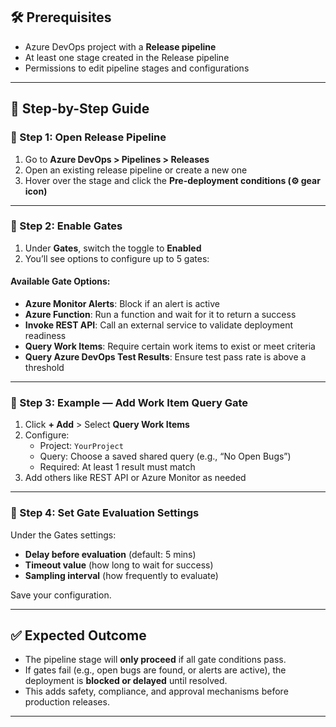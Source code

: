 ## 🛠️ Prerequisites

- Azure DevOps project with a **Release pipeline**
- At least one stage created in the Release pipeline
- Permissions to edit pipeline stages and configurations

---

## 🧭 Step-by-Step Guide

### 🔹 Step 1: Open Release Pipeline

1. Go to **Azure DevOps > Pipelines > Releases**
2. Open an existing release pipeline or create a new one
3. Hover over the stage and click the **Pre-deployment conditions (⚙️ gear icon)**

---

### 🔹 Step 2: Enable Gates

1. Under **Gates**, switch the toggle to **Enabled**
2. You’ll see options to configure up to 5 gates:

#### Available Gate Options:
- **Azure Monitor Alerts**: Block if an alert is active
- **Azure Function**: Run a function and wait for it to return a success
- **Invoke REST API**: Call an external service to validate deployment readiness
- **Query Work Items**: Require certain work items to exist or meet criteria
- **Query Azure DevOps Test Results**: Ensure test pass rate is above a threshold

---

### 🔹 Step 3: Example — Add Work Item Query Gate

1. Click **+ Add** > Select **Query Work Items**
2. Configure:
   - Project: `YourProject`
   - Query: Choose a saved shared query (e.g., “No Open Bugs”)
   - Required: At least 1 result must match
3. Add others like REST API or Azure Monitor as needed

---

### 🔹 Step 4: Set Gate Evaluation Settings

Under the Gates settings:
- **Delay before evaluation** (default: 5 mins)
- **Timeout value** (how long to wait for success)
- **Sampling interval** (how frequently to evaluate)

Save your configuration.

---

## ✅ Expected Outcome

- The pipeline stage will **only proceed** if all gate conditions pass.
- If gates fail (e.g., open bugs are found, or alerts are active), the deployment is **blocked or delayed** until resolved.
- This adds safety, compliance, and approval mechanisms before production releases.

---
